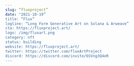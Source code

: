 ```yaml
---
slug: “fluxproject”
date: "2021-10-19”
title: “Flux”
logline: “Long Form Generative Art on Solana & Arweave”
cta: https://fluxproject.art/
logo: /img/fluxart.png
category: nft
status: building
website: https://fluxproject.art/
twitter: https://twitter.com/fluxArtProject
discord: https://discord.com/invite/6SVng3Q4eR
---
```

